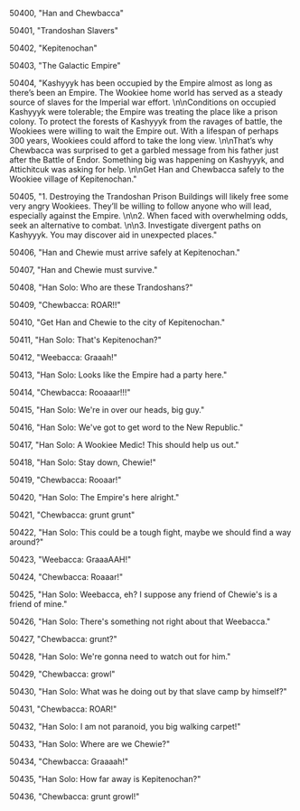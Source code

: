 ﻿50400, "Han and Chewbacca"

50401, "Trandoshan Slavers"

50402, "Kepitenochan"

50403, "The Galactic Empire"

50404, "Kashyyyk has been occupied by the Empire almost as long as there’s been an Empire. The Wookiee home world has served as a steady source of slaves for the Imperial war effort. \n\nConditions on occupied Kashyyyk were tolerable; the Empire was treating the place like a prison colony.  To protect the forests of Kashyyyk from the ravages of battle, the Wookiees were willing to wait the Empire out. With a lifespan of perhaps 300 years, Wookiees could afford to take the long view. \n\nThat’s why Chewbacca was surprised to get a garbled message from his father just after the Battle of Endor.  Something big was happening on Kashyyyk, and Attichitcuk was asking for help. \n\nGet Han and Chewbacca safely to the Wookiee village of Kepitenochan."

50405, "1. Destroying the Trandoshan Prison Buildings will likely free some very angry Wookiees.  They’ll be willing to follow anyone who will lead, especially against the Empire. \n\n2. When faced with overwhelming odds, seek an alternative to combat. \n\n3. Investigate divergent paths on Kashyyyk. You may discover aid in unexpected places."

50406, "Han and Chewie must arrive safely at Kepitenochan."

50407, "Han and Chewie must survive."

50408, "Han Solo: Who are these Trandoshans?"

50409, "Chewbacca:  ROAR!!"

50410, "Get Han and Chewie to the city of Kepitenochan."

50411, "Han Solo: That's Kepitenochan?"

50412, "Weebacca: Graaah!"

50413, "Han Solo: Looks like the Empire had a party here."

50414, "Chewbacca:  Rooaaar!!!"

50415, "Han Solo: We're in over our heads, big guy."

50416, "Han Solo: We've got to get word to the New Republic."

50417, "Han Solo:  A Wookiee Medic!  This should help us out."

50418, "Han Solo: Stay down, Chewie!"

50419, "Chewbacca: Rooaar!"

50420, "Han Solo: The Empire's here alright."

50421, "Chewbacca:  grunt grunt"

50422, "Han Solo: This could be a tough fight, maybe we should find a way around?"

50423, "Weebacca: GraaaAAH!"

50424, "Chewbacca: Roaaar!"

50425, "Han Solo: Weebacca, eh?  I suppose any friend of Chewie's is a friend of mine."

50426, "Han Solo:  There's something not right about that Weebacca."

50427, "Chewbacca:  grunt?"

50428, "Han Solo: We're gonna need to watch out for him."

50429, "Chewbacca: growl"

50430, "Han Solo: What was he doing out by that slave camp by himself?"

50431, "Chewbacca: ROAR!"

50432, "Han Solo: I am not paranoid, you big walking carpet!"

50433, "Han Solo: Where are we Chewie?"

50434, "Chewbacca:  Graaaah!"

50435, "Han Solo: How far away is Kepitenochan?"

50436, "Chewbacca:  grunt growl!"

